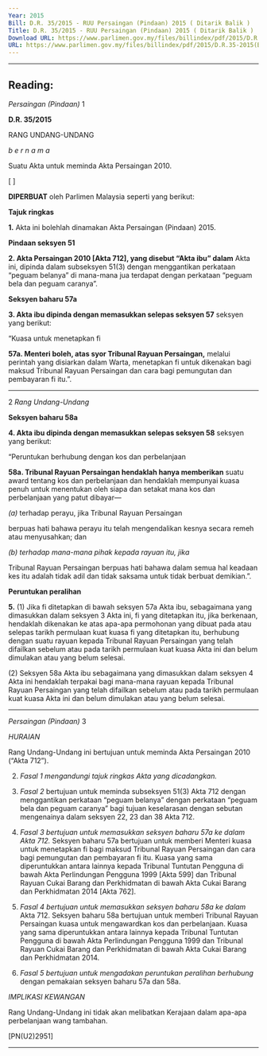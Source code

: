 ```yaml
---
Year: 2015
Bill: D.R. 35/2015 - RUU Persaingan (Pindaan) 2015 ( Ditarik Balik )
Title: D.R. 35/2015 - RUU Persaingan (Pindaan) 2015 ( Ditarik Balik )
Download URL: https://www.parlimen.gov.my/files/billindex/pdf/2015/D.R.35-2015(BM).pdf
URL: https://www.parlimen.gov.my/files/billindex/pdf/2015/D.R.35-2015(BM).pdf
---
```

---
Reading:
---

_Persaingan (Pindaan)_ 1

**D.R. 35/2015**

RANG UNDANG-UNDANG

_b e r n a m a_

Suatu Akta untuk meminda Akta Persaingan 2010.

[ ]

**DIPERBUAT** oleh Parlimen Malaysia seperti yang berikut:

**Tajuk ringkas**

**1.** Akta ini bolehlah dinamakan Akta Persaingan (Pindaan) 2015.

**Pindaan seksyen 51**

**2. Akta Persaingan 2010 [Akta 712], yang disebut “Akta ibu” dalam**
Akta ini, dipinda dalam subseksyen 51(3) dengan menggantikan
perkataan “peguam belanya” di mana-mana jua terdapat dengan
perkataan “peguam bela dan peguam caranya”.

**Seksyen baharu 57a**

**3. Akta ibu dipinda dengan memasukkan selepas seksyen 57**
seksyen yang berikut:

“Kuasa untuk menetapkan fi

**57a. Menteri boleh, atas syor Tribunal Rayuan Persaingan,**
melalui perintah yang disiarkan dalam Warta, menetapkan fi
untuk dikenakan bagi maksud Tribunal Rayuan Persaingan
dan cara bagi pemungutan dan pembayaran fi itu.”.


-----

2 _Rang Undang-Undang_

**Seksyen baharu 58a**

**4. Akta ibu dipinda dengan memasukkan selepas seksyen 58**
seksyen yang berikut:

“Peruntukan berhubung dengan kos dan perbelanjaan

**58a. Tribunal Rayuan Persaingan hendaklah hanya memberikan**
suatu award tentang kos dan perbelanjaan dan hendaklah
mempunyai kuasa penuh untuk menentukan oleh siapa dan
setakat mana kos dan perbelanjaan yang patut dibayar—

_(a)_ terhadap perayu, jika Tribunal Rayuan Persaingan

berpuas hati bahawa perayu itu telah mengendalikan
kesnya secara remeh atau menyusahkan; dan

_(b) terhadap mana-mana pihak kepada rayuan itu, jika_

Tribunal Rayuan Persaingan berpuas hati bahawa
dalam semua hal keadaan kes itu adalah tidak adil
dan tidak saksama untuk tidak berbuat demikian.”.

**Peruntukan peralihan**

**5.** (1) Jika fi ditetapkan di bawah seksyen 57a Akta ibu, sebagaimana
yang dimasukkan dalam seksyen 3 Akta ini, fi yang ditetapkan itu,
jika berkenaan, hendaklah dikenakan ke atas apa-apa permohonan
yang dibuat pada atau selepas tarikh permulaan kuat kuasa fi yang
ditetapkan itu, berhubung dengan suatu rayuan kepada Tribunal
Rayuan Persaingan yang telah difailkan sebelum atau pada tarikh
permulaan kuat kuasa Akta ini dan belum dimulakan atau yang
belum selesai.

(2) Seksyen 58a Akta ibu sebagaimana yang dimasukkan
dalam seksyen 4 Akta ini hendaklah terpakai bagi mana-mana
rayuan kepada Tribunal Rayuan Persaingan yang telah difailkan
sebelum atau pada tarikh permulaan kuat kuasa Akta ini dan
belum dimulakan atau yang belum selesai.


-----

_Persaingan (Pindaan)_ 3

_HURAIAN_

Rang Undang-Undang ini bertujuan untuk meminda Akta Persaingan 2010
(“Akta 712”).

2. _Fasal 1 mengandungi tajuk ringkas Akta yang dicadangkan._

3. _Fasal 2_ bertujuan untuk meminda subseksyen 51(3) Akta 712
dengan menggantikan perkataan “peguam belanya” dengan perkataan
“peguam bela dan peguam caranya” bagi tujuan keselarasan dengan sebutan
mengenainya dalam seksyen 22, 23 dan 38 Akta 712.

4. _Fasal 3 bertujuan untuk memasukkan seksyen baharu 57a ke dalam Akta 712._
Seksyen baharu 57a bertujuan untuk memberi Menteri kuasa untuk menetapkan
fi bagi maksud Tribunal Rayuan Persaingan dan cara bagi pemungutan dan
pembayaran fi itu. Kuasa yang sama diperuntukkan antara lainnya kepada Tribunal
Tuntutan Pengguna di bawah Akta Perlindungan Pengguna 1999 [Akta 599]
dan Tribunal Rayuan Cukai Barang dan Perkhidmatan di bawah Akta Cukai
Barang dan Perkhidmatan 2014 [Akta 762].

5. _Fasal 4 bertujuan untuk memasukkan seksyen baharu 58a ke dalam_
Akta 712. Seksyen baharu 58a bertujuan untuk memberi Tribunal Rayuan
Persaingan kuasa untuk mengawardkan kos dan perbelanjaan. Kuasa yang sama
diperuntukkan antara lainnya kepada Tribunal Tuntutan Pengguna di bawah
Akta Perlindungan Pengguna 1999 dan Tribunal Rayuan Cukai Barang dan
Perkhidmatan di bawah Akta Cukai Barang dan Perkhidmatan 2014.

6. _Fasal 5 bertujuan untuk mengadakan peruntukan peralihan berhubung_
dengan pemakaian seksyen baharu 57a dan 58a.

_IMPLIKASI KEWANGAN_

Rang Undang-Undang ini tidak akan melibatkan Kerajaan dalam apa-apa
perbelanjaan wang tambahan.

[PN(U2)2951]


-----

